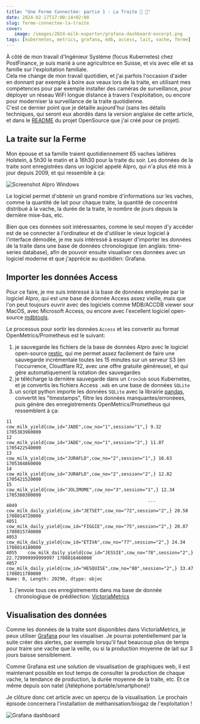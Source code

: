 ```yaml
---
title: "Une Ferme Connectée: partie 1 - La Traite 🐄 🥛"
date: 2024-02-17T17:00:14+02:00
slug: ferme-connectee-la-traite
cover:
   image: /images/2024-milk-exporter/grafana-dashboard-excerpt.png
tags: [kubernetes, metrics, grafana, mdb, access, lait, vache, ferme]
---
```


À côté de mon travail d'Ingénieur Système (focus Kubernetes) chez PostFinance,
je suis marié à une agricultrice en Suisse, et vis avec elle et sa famille sur
l'exploitation familiale. \
Cela me change de mon travail quotidien, et j'ai
parfois l'occasion d'aider en donnant par exemple à boire aux veaux lors de la
traite, en utilisant mes compétences pour par exemple installer des caméras de
surveillance, pour déployer un réseau WiFi longue distance à travers
l'exploitation, ou encore pour moderniser la surveillance de la traite
quotidienne. \
C'est ce dernier point que je détaille aujourd'hui (sans les détails
techniques, qui seront eux abordés dans la version anglaise de cette article,
et dans le [README](https://github.com/clementnuss/alpro-openmetrics-exporter)
du projet OpenSource que j'ai créé pour ce projet).

## La traite sur la Ferme

Mon épouse et sa famille traient quotidiennement 65 vaches laitières Holstein,
à 5h30 le matin et à 16h30 pour la traite du soir. Les données de la traite
sont enregistrées dans un logiciel appelé Alpro, qui n'a plus été mis à jour
depuis 2009, et qui ressemble à ça:

![Screenshot Alpro Windows](/images/2024-milk-exporter/alpro-screenshot.png)

Le logiciel permet d'obtenir un grand nombre d'informations sur les vaches,
comme la quantité de lait pour chaque traite, la quantité de concentré
distribué à la vache, la durée de la traite, le nombre de jours depuis la
dernière mise-bas, etc.

Bien que ces données soit intéressantes, comme le seul moyen d'y accéder est de
se connecter à l'ordinateur et de d'utiliser le vieux logiciel à l'interface
démodée, je me suis intéressé à essayer d'importer les données de la traite
dans une base de données chronologique (en anglais: time-series database), afin
de pouvoir ensuite visualiser ces données avec un logiciel moderne et que
j'apprécie au quotidien: Grafana.

## Importer les données Access

Pour ce faire, je me suis intéressé à la base de données employée par le
logiciel Alpro, qui est une base de donnée Access assez vieille, mais que l'on
peut toujours ouvrir avec des logiciels comme MDB/ACCDB viewer sour MacOS, avec
Microsoft Access, ou encore avec l'excellent logiciel open-source
[mdbtools](https://github.com/mdbtools/mdbtools).

Le processus pour sortir les données `Access` et les convertir au format
OpenMetrics/Prometheus est le suivant:

1. je sauvegarde les fichiers de la base de données Alpro avec le logiciel
   open-source [restic](https://restic.net/), qui me permet assez facilement de
   faire une sauvegarde incrémentale toutes les 15 minutes sur un serveur S3
   (en l'occurrence, Cloudflare R2, avec une offre gratuite généreuse), et qui
   gère automatiquement la rotation des sauvegardes
1. je télécharge la dernière sauvegarde dans un `CronJob` sous Kubernetes, et
   je convertis les fichiers Access `.mdb` en une base de données `SQLite`
1. un script python importe les données `SQLite` avec la librairie
   [pandas](https://pandas.pydata.org/), convertit les "timestamps", filtre les
   données manquantes/erronéees, puis génère des enregistrements
   OpenMetrics/Prometheus qui ressemblent à ça:

```text
11                             cow_milk_yield{cow_id="JADE",cow_no="1",session="1",} 9.32 1705383960000
12                            cow_milk_yield{cow_id="JADE",cow_no="1",session="2",} 11.07 1705422540000
13                         cow_milk_yield{cow_id="JURAFLO",cow_no="2",session="1",} 16.63 1705384860000
14                         cow_milk_yield{cow_id="JURAFLO",cow_no="2",session="2",} 12.82 1705421520000
15                        cow_milk_yield{cow_id="JOLIMOME",cow_no="3",session="1",} 12.34 1705380300000
                                                     ...
4049                 cow_milk_daily_yield{cow_id="JETSET",cow_no="72",session="2",} 20.58 1708014720000
4051                 cow_milk_daily_yield{cow_id="FIGGIE",cow_no="75",session="2",} 20.87 1708015740000
4053                  cow_milk_daily_yield{cow_id="ETIVA",cow_no="77",session="2",} 24.34 1708014180000
4055    cow_milk_daily_yield{cow_id="JESSIE",cow_no="78",session="2",} 22.729999999999997 1708016460000
4057               cow_milk_daily_yield{cow_id="HESQUISE",cow_no="80",session="2",} 33.47 1708011780000
Name: 0, Length: 20290, dtype: objec
```

1. j'envoie tous ces enregistrements dans ma base de donnée chronologique de
   prédilection: [VictoriaMetrics](https://victoriametrics.com/)

## Visualisation des données

Comme les données de la traite sont disponibles dans VictoriaMetrics, je peux
utiliser [Grafana](https://grafana.com/) pour les visualiser. Je pourrai
potentiellement par la suite créer des alertes, par exemple lorsqu'il faut
beaucoup plus de temps pour traire une vache que la veille, ou si la production
moyenne de lait sur 3 jours baisse sensiblement.

Comme Grafana est une solution de visualisation de graphiques web, il est
maintenant possible en tout temps de consulter la production de chaque vache,
la tendance de production, la durée moyenne de la traite, etc. Et ce même
depuis son natel (/téléphone portable/smartphone)!

Je clôture donc cet article avec un aperçu de la visualisation. Le prochain
épisode concernera l'installation de méthanisation/biogaz de l'exploitation !

![Grafana dashboard](/images/2024-milk-exporter/grafana-dashboard.png)
